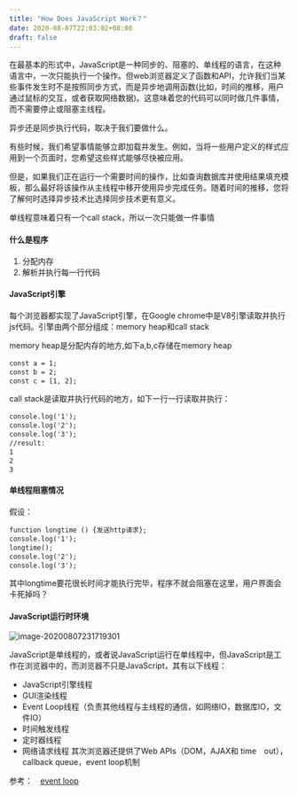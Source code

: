 ```yaml
---
title: "How Does JavaScript Work？"
date: 2020-08-07T22:03:02+08:00
draft: false
---
```


在最基本的形式中，JavaScript是一种同步的、阻塞的、单线程的语言，在这种语言中，一次只能执行一个操作。但web浏览器定义了函数和API，允许我们当某些事件发生时不是按照同步方式，而是异步地调用函数(比如，时间的推移，用户通过鼠标的交互，或者获取网络数据)。这意味着您的代码可以同时做几件事情，而不需要停止或阻塞主线程。

异步还是同步执行代码，取决于我们要做什么。

有些时候，我们希望事情能够立即加载并发生。例如，当将一些用户定义的样式应用到一个页面时，您希望这些样式能够尽快被应用。

但是，如果我们正在运行一个需要时间的操作，比如查询数据库并使用结果填充模板，那么最好将该操作从主线程中移开使用异步完成任务。随着时间的推移，您将了解何时选择异步技术比选择同步技术更有意义。

单线程意味着只有一个call stack，所以一次只能做一件事情

#### 什么是程序
1. 分配内存
2. 解析并执行每一行代码

#### JavaScript引擎
每个浏览器都实现了JavaScript引擎，在Google chrome中是V8引擎读取并执行js代码。引擎由两个部分组成：memory heap和call stack

memory heap是分配内存的地方,如下a,b,c存储在memory heap

```
const a = 1;
const b = 2;
const c = [1, 2];
```
call stack是读取并执行代码的地方，如下一行一行读取并执行：
```
console.log('1');
console.log('2');
console.log('3');
//result:
1
2
3
```

#### 单线程阻塞情况
假设：
```
function longtime () {发送http请求};
console.log('1');
longtime();
console.log('2');
console.log('3');

```
其中longtime要花很长时间才能执行完毕，程序不就会阻塞在这里，用户界面会卡死掉吗？


#### JavaScript运行时环境

![image-20200807231719301](..\..\static\images\image-20200807231719301.png)

JavaScript是单线程的，或者说JavaScript运行在单线程中，但JavaScript是工作在浏览器中的，而浏览器不只是JavaScript，其有以下线程：
- JavaScript引擎线程
- GUI渲染线程
- Event Loop线程（负责其他线程与主线程的通信，如网络IO，数据库IO，文件IO）
- 时间触发线程
- 定时器线程
- 网络请求线程
其次浏览器还提供了Web APIs（DOM，AJAX和 time　out），callback queue，event loop机制

参考：　[event loop](https://juejin.im/post/6844903606466904078)
